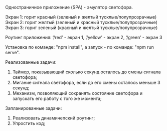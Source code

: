 Одностраничное приложение (SPA) - эмулятор светофора. 

Экран 1: горит красный (зеленый и желтый тусклые/полупрозрачные) 
Экран 2: горит желтый (зеленый и красный тусклые/полупрозрачные) 
Экран 3: горит зеленый (красный и желтый тусклые/полупрозрачные) 

Роутинг приложения:
‘/red’ - экран 1, 
‘/yellow’ - экран 2, 
‘/green’ - экран 3

Установка по команде: "npm install", а запуск - по команде:  "npm run serve". 



Реализованные задачи:

1. Таймер, показывающий сколько секунд осталось до смены сигнала светофора;
2. Мигание сигнала светофора, если до его смены осталось меньше 3 секунд; 
3. Механизм, позволяющий сохранять состояние светофора и запускать его работу с того же момента;

Запланированные задачи:

1. Реализовать динамичепский роутинг;
2. Упростить код;



